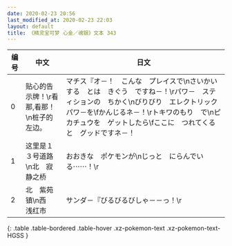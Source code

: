 ```yaml
---
date: 2020-02-23 20:56
last_modified_at: 2020-02-23 22:03
layout: default
title: 《精灵宝可梦 心金／魂银》文本 343
---
```

| 编号 | 中文 | 日文 |
| ---- | ---- | ---- |
| 0 | 贴心的告示牌！\r看那,看那！\n桩子的左边。 | マチス『オ－！　こんな　プレイスで\nさいかいする　とは　きぐう　ですね－！\rパワ－　スティションの　ちかく\nびりびり　エレクトリック　パワ－を\fかんじるネ－！\rトキワのもり　で\nピカチュウを　ゲットしたら\fここに　つれてくると　グッドですネ－！ |
| 1 | 这里是１３号道路\n北　寂静之桥 | おおきな　ポケモンが\nじっと　にらんでいる⋯⋯！\r |
| 2 | 北　紫苑镇\n西　浅红市 | サンダ－『びるびるびしゃ－－っ！\r |
{: .table .table-bordered .table-hover .xz-pokemon-text .xz-pokemon-text-HGSS }